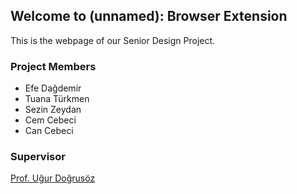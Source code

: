 ## Welcome to (unnamed): Browser Extension

This is the webpage of our Senior Design Project. 

### Project Members

- Efe Dağdemir
- Tuana Türkmen
- Sezin Zeydan
- Cem Cebeci
- Can Cebeci

### Supervisor

[Prof. Uğur Doğrusöz](http://www.cs.bilkent.edu.tr/~ugur/)

